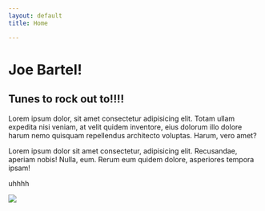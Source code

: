 ```yaml
---
layout: default
title: Home

---
```

# Joe Bartel!

## Tunes to rock out to!!!!

Lorem ipsum dolor, sit amet consectetur adipisicing elit. Totam ullam expedita nisi veniam, at velit quidem inventore, eius dolorum illo dolore harum nemo quisquam repellendus architecto voluptas. Harum, vero amet?

Lorem ipsum dolor sit amet consectetur, adipisicing elit. Recusandae, aperiam nobis! Nulla, eum. Rerum eum quidem dolore, asperiores tempora ipsam!

uhhhh

![](/assets/images/man-in-shoe.jpg)